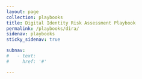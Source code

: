 ```yaml
---
layout: page
collection: playbooks
title: Digital Identity Risk Assessment Playbook
permalink: /playbooks/dira/
sidenav: playbooks
sticky_sidenav: true

subnav:
#   - text: 
#     href: '#'

---
```


